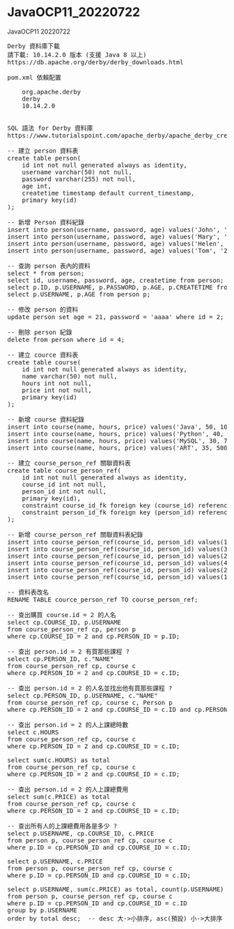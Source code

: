 # JavaOCP11_20220722
JavaOCP11 20220722
<pre>
Derby 資料庫下載
請下載: 10.14.2.0 版本 (支援 Java 8 以上)
https://db.apache.org/derby/derby_downloads.html

pom.xml 依賴配置
<dependency>
    <groupId>org.apache.derby</groupId>
    <artifactId>derby</artifactId>
    <version>10.14.2.0</version>
</dependency>

SQL 語法 for Derby 資料庫
https://www.tutorialspoint.com/apache_derby/apache_derby_create_table.htm

-- 建立 person 資料表
create table person(
    id int not null generated always as identity,
    username varchar(50) not null,
    password varchar(255) not null,
    age int,
    createtime timestamp default current_timestamp,
    primary key(id)
);

-- 新增 Person 資料紀錄
insert into person(username, password, age) values('John', '1234', 18);
insert into person(username, password, age) values('Mary', '5678', 19);
insert into person(username, password, age) values('Helen', '1111', 20);
insert into person(username, password, age) values('Tom', '2222', 17);

-- 查詢 person 表內的資料
select * from person;
select id, username, password, age, createtime from person;
select p.ID, p.USERNAME, p.PASSWORD, p.AGE, p.CREATETIME from person p;
select p.USERNAME, p.AGE from person p;

-- 修改 person 的資料
update person set age = 21, password = 'aaaa' where id = 2;

-- 刪除 person 紀錄
delete from person where id = 4;

-- 建立 cource 資料表
create table course(
    id int not null generated always as identity,
    name varchar(50) not null,
    hours int not null,
    price int not null,
    primary key(id)
);

-- 新增 course 資料紀錄
insert into course(name, hours, price) values('Java', 50, 10000);
insert into course(name, hours, price) values('Python', 40, 8000);
insert into course(name, hours, price) values('MySQL', 30, 7000);
insert into course(name, hours, price) values('ART', 35, 5000);

-- 建立 course_person_ref 關聯資料表
create table course_person_ref(
    id int not null generated always as identity,
    course_id int not null,
    person_id int not null,
    primary key(id),
    constraint course_id_fk foreign key (course_id) references course(id),
    constraint person_id_fk foreign key (person_id) references person(id)
);

-- 新增 course_person_ref 關聯資料表紀錄
insert into course_person_ref(course_id, person_id) values(1, 1);
insert into course_person_ref(course_id, person_id) values(3, 2);
insert into course_person_ref(course_id, person_id) values(2, 2);
insert into course_person_ref(course_id, person_id) values(4, 3);
insert into course_person_ref(course_id, person_id) values(2, 1);
insert into course_person_ref(course_id, person_id) values(1, 1);

-- 資料表改名
RENAME TABLE cource_person_ref TO course_person_ref;

-- 查出購買 course.id = 2 的人名
select cp.COURSE_ID, p.USERNAME 
from course_person_ref cp, person p
where cp.COURSE_ID = 2 and cp.PERSON_ID = p.ID;

-- 查出 person.id = 2 有買那些課程 ?
select cp.PERSON_ID, c."NAME"
from course_person_ref cp, course c
where cp.PERSON_ID = 2 and cp.COURSE_ID = c.ID;

-- 查出 person.id = 2 的人名並找出他有買那些課程 ?
select cp.PERSON_ID, p.USERNAME, c."NAME"
from course_person_ref cp, course c, Person p
where cp.PERSON_ID = 2 and cp.COURSE_ID = c.ID and cp.PERSON_ID = p.ID;

-- 查出 person.id = 2 的人上課總時數
select c.HOURS
from course_person_ref cp, course c
where cp.PERSON_ID = 2 and cp.COURSE_ID = c.ID;

select sum(c.HOURS) as total
from course_person_ref cp, course c
where cp.PERSON_ID = 2 and cp.COURSE_ID = c.ID;

-- 查出 person.id = 2 的人上課總費用
select sum(c.PRICE) as total
from course_person_ref cp, course c
where cp.PERSON_ID = 2 and cp.COURSE_ID = c.ID;

-- 查出所有人的上課總費用各是多少 ?
select p.USERNAME, cp.COURSE_ID, c.PRICE
from person p, course_person_ref cp, course c
where p.ID = cp.PERSON_ID and cp.COURSE_ID = c.ID;

select p.USERNAME, c.PRICE
from person p, course_person_ref cp, course c
where p.ID = cp.PERSON_ID and cp.COURSE_ID = c.ID;

select p.USERNAME, sum(c.PRICE) as total, count(p.USERNAME) as count
from person p, course_person_ref cp, course c
where p.ID = cp.PERSON_ID and cp.COURSE_ID = c.ID
group by p.USERNAME
order by total desc;  -- desc 大->小排序, asc(預設) 小->大排序

</pre>

